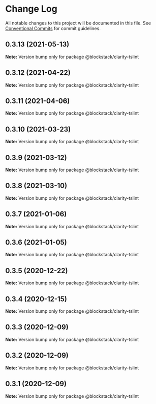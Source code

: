 # Change Log

All notable changes to this project will be documented in this file.
See [Conventional Commits](https://conventionalcommits.org) for commit guidelines.

## 0.3.13 (2021-05-13)

**Note:** Version bump only for package @blockstack/clarity-tslint





## 0.3.12 (2021-04-22)

**Note:** Version bump only for package @blockstack/clarity-tslint





## 0.3.11 (2021-04-06)

**Note:** Version bump only for package @blockstack/clarity-tslint





## 0.3.10 (2021-03-23)

**Note:** Version bump only for package @blockstack/clarity-tslint





## 0.3.9 (2021-03-12)

**Note:** Version bump only for package @blockstack/clarity-tslint





## 0.3.8 (2021-03-10)

**Note:** Version bump only for package @blockstack/clarity-tslint





## 0.3.7 (2021-01-06)

**Note:** Version bump only for package @blockstack/clarity-tslint





## 0.3.6 (2021-01-05)

**Note:** Version bump only for package @blockstack/clarity-tslint





## 0.3.5 (2020-12-22)

**Note:** Version bump only for package @blockstack/clarity-tslint





## 0.3.4 (2020-12-15)

**Note:** Version bump only for package @blockstack/clarity-tslint





## 0.3.3 (2020-12-09)

**Note:** Version bump only for package @blockstack/clarity-tslint





## 0.3.2 (2020-12-09)

**Note:** Version bump only for package @blockstack/clarity-tslint





## 0.3.1 (2020-12-09)

**Note:** Version bump only for package @blockstack/clarity-tslint
